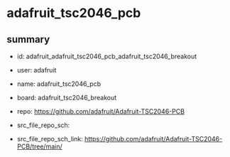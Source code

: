 # adafruit_tsc2046_pcb
 
## summary 
* id: adafruit_adafruit_tsc2046_pcb_adafruit_tsc2046_breakout
* user: adafruit
* name: adafruit_tsc2046_pcb
* board: adafruit_tsc2046_breakout
* repo: https://github.com/adafruit/Adafruit-TSC2046-PCB



* src_file_repo_sch: 
* src_file_repo_sch_link: https://github.com/adafruit/Adafruit-TSC2046-PCB/tree/main/






